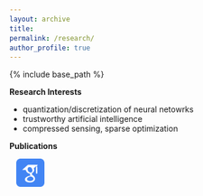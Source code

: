 ```yaml
---
layout: archive
title: 
permalink: /research/
author_profile: true
---
```

{% include base_path %}

**Research Interests**
 - quantization/discretization of neural netowrks
 - trustworthy artificial intelligence
 - compressed sensing, sparse optimization

**Publications** 

&nbsp;&nbsp; [<img align="center" src= "/images/Scholar-icon.png" height="50" width = "50">](https://scholar.google.com/citations?user=PY1Cb7MAAAAJ&hl=en)

